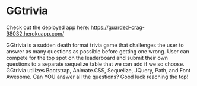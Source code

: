 # GGtrivia

Check out the deployed app here: https://guarded-crag-98032.herokuapp.com/

GGtrivia is a sudden death format trivia game that challenges the user to answer as many questions as possible before getting one wrong.  User can compete for the top spot on the leaderboard and submit their own questions to a separate sequelize table that we can add if we so choose.  GGtrivia utilizes Bootstrap, Animate.CSS, Sequelize, JQuery, Path, and Font Awesome.  Can YOU answer all the questions?  Good luck reaching the top!

